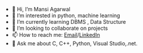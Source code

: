 - 👋 Hi, I’m Mansi Agarwal
- 👀 I’m interested in python, machine learning
- 🌱 I’m currently learning DBMS , Data Structure
- 💞️ I’m looking to collaborate on projects
- 📫 How to reach me: [Email](mansiag48@gmail.com)/[LinkedIn](https://www.linkedin.com/in/mansi-agarwal-38117415a/)
- 💬 Ask me about C, C++, Python, Visual Studio,.net.
<!---
mansi564/mansi564 is a ✨ special ✨ repository because its `README.md` (this file) appears on your GitHub profile.
You can click the Preview link to take a look at your changes.
--->
